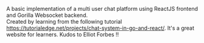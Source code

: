 A basic implementation of a multi user chat platform using ReactJS frontend and Gorilla Websocket backend. <br />
Created by learning from the following tutorial https://tutorialedge.net/projects/chat-system-in-go-and-react/. It's a great website for learners. Kudos to Elliot Forbes !!
